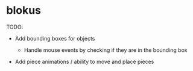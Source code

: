 # blokus
TODO:
* Add bounding boxes for objects
  * Handle mouse events by checking if they are in the bounding box

* Add piece animations / ability to move and place pieces